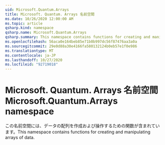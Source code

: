 ```yaml
---
uid: Microsoft.Quantum.Arrays
title: Microsoft. Quantum. Arrays 名前空間
ms.date: 10/26/2020 12:00:00 AM
ms.topic: article
qsharp.kind: namespace
qsharp.name: Microsoft.Quantum.Arrays
qsharp.summary: This namespace contains functions for creating and manipulating arrays of data.
ms.openlocfilehash: 56aca0e164beb85e71b0b997dc56f87476aa3a0a
ms.sourcegitcommit: 29e0d88a30e4166fa580132124b0eb57e1f0e986
ms.translationtype: MT
ms.contentlocale: ja-JP
ms.lasthandoff: 10/27/2020
ms.locfileid: "92719018"
---
```

# <a name="microsoftquantumarrays-namespace"></a><span data-ttu-id="4a673-102">Microsoft. Quantum. Arrays 名前空間</span><span class="sxs-lookup"><span data-stu-id="4a673-102">Microsoft.Quantum.Arrays namespace</span></span>

<span data-ttu-id="4a673-103">この名前空間には、データの配列を作成および操作するための関数が含まれています。</span><span class="sxs-lookup"><span data-stu-id="4a673-103">This namespace contains functions for creating and manipulating arrays of data.</span></span>

